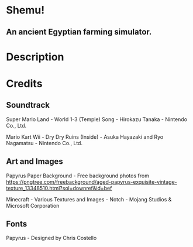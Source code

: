 # Shemu!
## An ancient Egyptian farming simulator.

# Description
# Credits

## Soundtrack

Super Mario Land - World 1-3 (Temple) Song - Hirokazu Tanaka - Nintendo Co., Ltd.

Mario Kart Wii - Dry Dry Ruins (Inside) - Asuka Hayazaki and Ryo Nagamatsu - Nintendo Co., Ltd. 

## Art and Images

Papyrus Paper Background - Free background photos from https://pngtree.com/freebackground/aged-papyrus-exquisite-vintage-texture_13348510.html?sol=downref&id=bef

Minecraft - Various Textures and Images - Notch - Mojang Studios & Microsoft Corporation

## Fonts

Papyrus - Designed by Chris Costello
